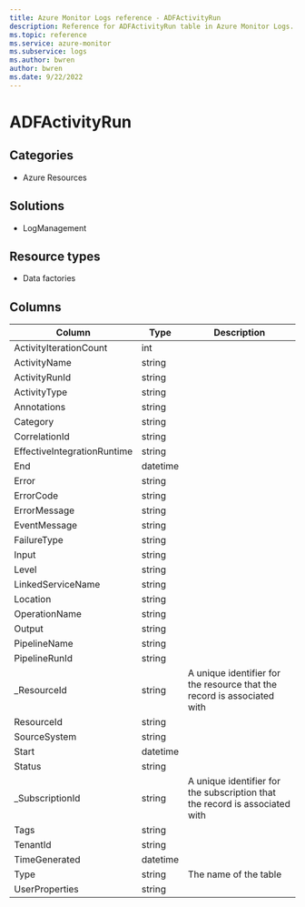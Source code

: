 ```yaml
---
title: Azure Monitor Logs reference - ADFActivityRun
description: Reference for ADFActivityRun table in Azure Monitor Logs.
ms.topic: reference
ms.service: azure-monitor
ms.subservice: logs
ms.author: bwren
author: bwren
ms.date: 9/22/2022
---
```


# ADFActivityRun

 

## Categories

- Azure Resources
## Solutions

- LogManagement
## Resource types

- Data factories




## Columns

| Column | Type | Description |
| --- | --- | --- |
| ActivityIterationCount | int |  |
| ActivityName | string |  |
| ActivityRunId | string |  |
| ActivityType | string |  |
| Annotations | string |  |
| Category | string |  |
| CorrelationId | string |  |
| EffectiveIntegrationRuntime | string |  |
| End | datetime |  |
| Error | string |  |
| ErrorCode | string |  |
| ErrorMessage | string |  |
| EventMessage | string |  |
| FailureType | string |  |
| Input | string |  |
| Level | string |  |
| LinkedServiceName | string |  |
| Location | string |  |
| OperationName | string |  |
| Output | string |  |
| PipelineName | string |  |
| PipelineRunId | string |  |
| _ResourceId | string | A unique identifier for the resource that the record is associated with |
| ResourceId | string |  |
| SourceSystem | string |  |
| Start | datetime |  |
| Status | string |  |
| _SubscriptionId | string | A unique identifier for the subscription that the record is associated with |
| Tags | string |  |
| TenantId | string |  |
| TimeGenerated | datetime |  |
| Type | string | The name of the table |
| UserProperties | string |  |
